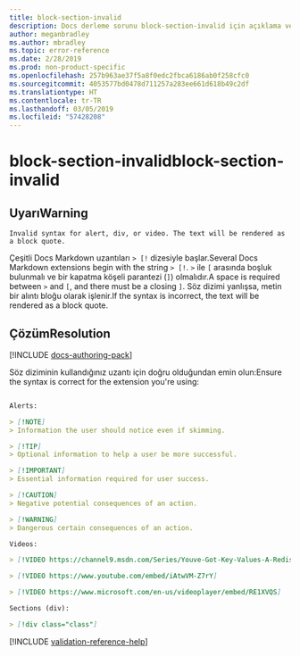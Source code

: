 ```yaml
---
title: block-section-invalid
description: Docs derleme sorunu block-section-invalid için açıklama ve çözüm
author: meganbradley
ms.author: mbradley
ms.topic: error-reference
ms.date: 2/28/2019
ms.prod: non-product-specific
ms.openlocfilehash: 257b963ae37f5a8f0edc2fbca6186ab0f258cfc0
ms.sourcegitcommit: 4053577bd0478d711257a283ee661d618b49c2df
ms.translationtype: HT
ms.contentlocale: tr-TR
ms.lasthandoff: 03/05/2019
ms.locfileid: "57428208"
---
```

# <a name="block-section-invalid"></a><span data-ttu-id="16c9e-103">block-section-invalid</span><span class="sxs-lookup"><span data-stu-id="16c9e-103">block-section-invalid</span></span>

## <a name="warning"></a><span data-ttu-id="16c9e-104">Uyarı</span><span class="sxs-lookup"><span data-stu-id="16c9e-104">Warning</span></span>

`Invalid syntax for alert, div, or video. The text will be rendered as a block quote.`

<span data-ttu-id="16c9e-105">Çeşitli Docs Markdown uzantıları `> [!` dizesiyle başlar.</span><span class="sxs-lookup"><span data-stu-id="16c9e-105">Several Docs Markdown extensions begin with the string `> [!`.</span></span> <span data-ttu-id="16c9e-106">`>` ile `[` arasında boşluk bulunmalı ve bir kapatma köşeli parantezi (`]`) olmalıdır.</span><span class="sxs-lookup"><span data-stu-id="16c9e-106">A space is required between `>` and `[`, and there must be a closing `]`.</span></span> <span data-ttu-id="16c9e-107">Söz dizimi yanlışsa, metin bir alıntı bloğu olarak işlenir.</span><span class="sxs-lookup"><span data-stu-id="16c9e-107">If the syntax is incorrect, the text will be rendered as a block quote.</span></span>

## <a name="resolution"></a><span data-ttu-id="16c9e-108">Çözüm</span><span class="sxs-lookup"><span data-stu-id="16c9e-108">Resolution</span></span>

[!INCLUDE [docs-authoring-pack](includes/docs-authoring-pack.md)]

<span data-ttu-id="16c9e-109">Söz diziminin kullandığınız uzantı için doğru olduğundan emin olun:</span><span class="sxs-lookup"><span data-stu-id="16c9e-109">Ensure the syntax is correct for the extension you're using:</span></span>

```markdown

Alerts:

> [!NOTE]
> Information the user should notice even if skimming.

> [!TIP]
> Optional information to help a user be more successful.

> [!IMPORTANT]
> Essential information required for user success.

> [!CAUTION]
> Negative potential consequences of an action.

> [!WARNING]
> Dangerous certain consequences of an action.

Videos:

> [!VIDEO https://channel9.msdn.com/Series/Youve-Got-Key-Values-A-Redis-Jump-Start/03/player]

> [!VIDEO https://www.youtube.com/embed/iAtwVM-Z7rY]

> [!VIDEO https://www.microsoft.com/en-us/videoplayer/embed/RE1XVQS]

Sections (div):

> [!div class="class"]

```


<!--make sure to add this file to your includes folder and verify the path-->
[!INCLUDE [validation-reference-help](includes/validation-reference-help.md)]
